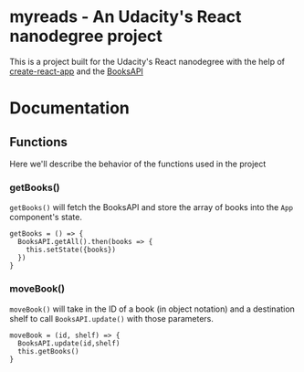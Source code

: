 # myreads - An Udacity's React nanodegree project

This is a project built for the Udacity's React nanodegree with the help of [create-react-app](https://github.com/facebookincubator/create-react-app) and the [BooksAPI](https://github.com/udacity/reactnd-project-myreads-starter)

# Documentation

## Functions

Here we'll describe the behavior of the functions used in the project

###  getBooks()

`getBooks()` will fetch the BooksAPI and store the array of books into the `App` component's state.


```
getBooks = () => {
  BooksAPI.getAll().then(books => {
    this.setState({books})
  })
}
```

### moveBook()

`moveBook()` will take in the ID of a book (in object notation) and a destination shelf to call `BooksAPI.update()` with those parameters.


```
moveBook = (id, shelf) => {
  BooksAPI.update(id,shelf)
  this.getBooks()
}
```
